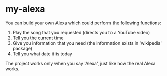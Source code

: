 # my-alexa
You can build your own Alexa which could perform the following functions:
1) Play the song that you requested (directs you to a YouTube video)
2) Tell you the current time
3) Give you information that you need (the information exists in 'wikipedia' package)
4) Tell you what date it is today

The project works only when you say 'Alexa', just like how the real Alexa works. 
